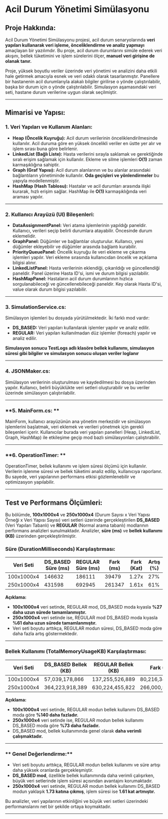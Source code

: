 # Acil Durum Yönetimi Simülasyonu

## **Proje Hakkında:**

Acil Durum Yönetimi Simülasyonu projesi, acil durum senaryolarında **veri yapıları kullanarak veri işleme, önceliklendirme ve analiz yapmayı** amaçlayan bir yazılımdır. Bu proje, acil durum durumlarını simüle ederek veri akışını, bellek tüketimini ve işlem sürelerini ölçer, **manuel veri girişine de olanak tanır.**

Proje, yüksek boyutlu veriler üzerinde veri yönetimi ve analizini daha etkili hale getirmek amacıyla esnek ve veri odaklı olarak tasarlanmıştır. Panellere bir hastanenin acil durumlarıyla alakalı bilgiler girilirse o yönde çalıştırılabilir, başka bir durum için o yönde çalıştırılabilir. Simulasyon aşamasındaki veri seti, hastane durum verilerine uygun olarak seçilmiştir.

---

##  **Mimarisi ve Yapısı:**

### **1. Veri Yapıları ve Kullanım Alanları:**

* **Heap (Öncelik Kuyruğu):** Acil durum verilerinin önceliklendirilmesinde kullanılır. Acil duruma göre en yüksek öncelikli veriler en üstte yer alır ve işlem sırası buna göre belirlenir.
* **LinkedList (Bağlı Liste):** Hasta verilerini sırayla saklamak ve gerektiğinde sıralı erişim sağlamak için kullanılır. Ekleme ve silme işlemleri **O(1)** zaman karmaşıklığına sahiptir.
* **Graph (Graf Yapısı):** Acil durum alanlarının ve bu alanlar arasındaki bağlantıların yönetiminde kullanılır. **Oda geçişleri ve yönlendirmeler** bu yapıyla modellenmiştir.
* **HashMap (Hash Tablosu):** Hastalar ve acil durumları arasında ilişki kurarak, hızlı erişim sağlar. HashMap ile **O(1)** karmaşıklığında veri araması yapılır.

---

### **2. Kullanıcı Arayüzü (UI) Bileşenleri:**

* **DataAssignmentPanel:** Veri atama işlemlerinin yapıldığı paneldir. Kullanıcı, verileri seçip belirli durumlara atayabilir. Öncesinde durum eklemelidir.
* **GraphPanel:** Düğümler ve bağlantılar oluşturulur. Kullanıcı, yeni düğümler ekleyebilir ve düğümler arasında bağlantı kurabilir.
* **PriorityQueuePanel:** Öncelik kuyruğu ile veri ekleme ve çıkarma işlemleri yapılır. Veri ekleme sırasında kullanıcıdan öncelik ve açıklama bilgisi alınır.
* **LinkedListPanel:** Hasta verilerinin eklendiği, çıkarıldığı ve güncellendiği paneldir. Panel üzerine Hasta ID'si, ismi ve durum bilgisi yazılabilir.
* **HashMapPanel:** Hastaların acil durum durumlarının hızlıca sorgulanabileceği ve güncellenebileceği paneldir. Key olarak Hasta ID'si, value olarak durum bilgisi yazılabilir.

---

### **3. SimulationService.cs:**

Simülasyon işlemleri bu dosyada yürütülmektedir. İki farklı mod vardır:

* **DS\_BASED:** Veri yapıları kullanılarak işlemler yapılır ve analiz edilir.
* **REGULAR:** Veri yapıları kullanılmadan düz işlemler (foreach) yapılır ve analiz edilir.

 **Simulasyon sonucu TestLogs adlı klasöre bellek kullanımı, simulasyon süresi gibi bilgiler ve simulasyon sonucu oluşan veriler loglanır**

---

### **4. JSONMaker.cs:**

Simülasyon verilerinin oluşturulması ve kaydedilmesi bu dosya üzerinden yapılır. Kullanıcı, belirli büyüklükte veri setleri oluşturabilir ve bu veriler üzerinde simülasyon çalıştırılabilir.

---

### **5. MainForm.cs: **

MainForm, kullanıcı arayüzünün ana yönetim merkezidir ve simülasyon işlemlerini başlatmak, veri eklemek ve verileri yönetmek için gerekli bileşenleri içerir. Kullanıcılar burada veri yapıları panelleri (Heap, LinkedList, Graph, HashMap) ile etkileşime geçip mod bazlı simülasyonları çalıştırabilir. 

---

### **6. OperationTimer: **

OperationTimer, bellek kullanımı ve işlem süresi ölçümü için kullanılır. Verilerin işlenme süresi ve bellek tüketimi analiz edilip, kullanıcıya raporlanır. Bu sayede, veri yapılarının performans etkisi gözlemlenebilir ve optimizasyon yapılabilir.

---

## **Test ve Performans Ölçümleri:**

Bu bölümde, **100x1000x4** ve **250x1000x4** (Durum Sayısı x Veri Yapısı Örneği x Veri Yapısı Sayısı) veri setleri üzerinde gerçekleştirilen **DS\_BASED** (Veri Yapıları Tabanlı) ve **REGULAR** (Normal arama tabanlı) modlarının performans analizleri sunulmaktadır. Analizler, **süre (ms)** ve **bellek kullanımı (KB)** üzerinden gerçekleştirilmiştir.

###  **Süre (DurationMilliseconds) Karşılaştırması:**

| Veri Seti  | DS\_BASED Süre (ms) | REGULAR Süre (ms) | Fark (ms) | Fark (Kat) | Artış (%) |
| ---------- | ------------------- | ----------------- | --------- | ---------- | --------- |
| 100x1000x4 | 146632              | 186111            | 39479     | 1.27x      | 27%       |
| 250x1000x4 | 431598              | 692945            | 261347    | 1.61x      | 61%       |

**Açıklama:**

* **100x1000x4** veri setinde, REGULAR mod, DS\_BASED moda kıyasla **%27 daha uzun sürede tamamlanmıştır.**
* **250x1000x4** veri setinde ise, REGULAR mod DS\_BASED moda kıyasla **%61 daha uzun sürede tamamlanmıştır.**
* Veri seti boyutu arttıkça, REGULAR modun süresi, DS\_BASED moda göre daha fazla artış göstermektedir.

---

###  **Bellek Kullanımı (TotalMemoryUsageKB) Karşılaştırması:**

| Veri Seti  | DS\_BASED Bellek (KB) | REGULAR Bellek (KB) | Fark (KB)       | Fark (Kat) | Artış (%) |
| ---------- | --------------------- | ------------------- | --------------- | ---------- | --------- |
| 100x1000x4 | 57,039,178,866        | 137,255,526,889     | 80,216,348,023  | 2.40x      | 140%      |
| 250x1000x4 | 364,223,918,389       | 630,224,455,822     | 266,000,537,433 | 1.73x      | 73%       |

**Açıklama:**

* **100x1000x4** veri setinde, REGULAR modun bellek kullanımı DS\_BASED moda göre **%140 daha fazladır.**
* **250x1000x4** veri setinde ise, REGULAR modun bellek kullanımı DS\_BASED moda göre **%73 daha fazladır.**
* DS\_BASED mod, bellek kullanımında genel olarak **daha verimli çalışmaktadır.**

---

### ** Genel Değerlendirme:**

* Veri seti boyutu arttıkça, REGULAR modun bellek kullanımı ve süre artışı daha yüksek oranlarda gerçekleşmiştir.
* **DS\_BASED mod**, özellikle bellek kullanımında daha verimli çalışırken, büyük veri setlerinde işlem süresi açısından avantajını korumaktadır.
* **250x1000x4** veri setinde, REGULAR modun bellek kullanımı DS\_BASED modun yaklaşık **1.73 katına çıkmış**, işlem süresi ise **1.61 kat artmıştır.**

Bu analizler, veri yapılarının etkinliğini ve büyük veri setleri üzerindeki performanslarını net bir şekilde ortaya koymaktadır.

---

